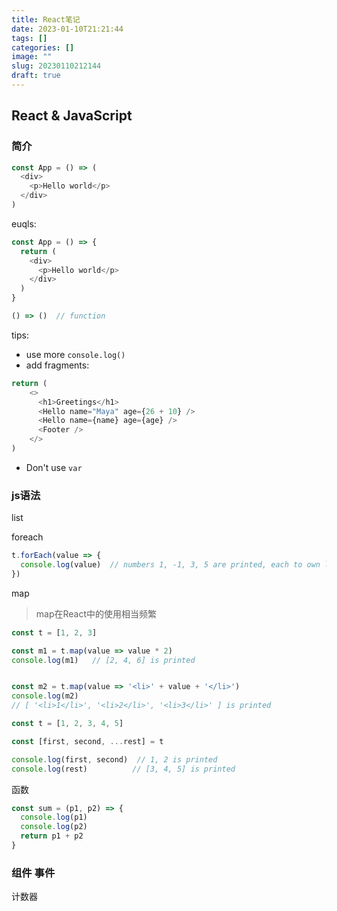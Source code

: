 ```yaml
---
title: React笔记
date: 2023-01-10T21:21:44
tags: []
categories: []
image: ""
slug: 20230110212144
draft: true
---
```


## React & JavaScript

### 简介

```js
const App = () => (
  <div>
    <p>Hello world</p>
  </div>
)
```

euqls:

```js
const App = () => {
  return (
    <div>
      <p>Hello world</p>
    </div>
  )
}
```


```js
() => ()  // function
```

tips:
- use more `console.log()`
- add fragments:

```js
return (
    <>
      <h1>Greetings</h1>
      <Hello name="Maya" age={26 + 10} />
      <Hello name={name} age={age} />
      <Footer />
    </>
)
```

- Don't use `var`

### js语法

list

foreach

```js
t.forEach(value => {
  console.log(value)  // numbers 1, -1, 3, 5 are printed, each to own line
})
```

map

> map在React中的使用相当频繁

```js
const t = [1, 2, 3]

const m1 = t.map(value => value * 2)
console.log(m1)   // [2, 4, 6] is printed


const m2 = t.map(value => '<li>' + value + '</li>')
console.log(m2)
// [ '<li>1</li>', '<li>2</li>', '<li>3</li>' ] is printed
```

```js
const t = [1, 2, 3, 4, 5]

const [first, second, ...rest] = t

console.log(first, second)  // 1, 2 is printed
console.log(rest)          // [3, 4, 5] is printed
```

函数

```js
const sum = (p1, p2) => {
  console.log(p1)
  console.log(p2)
  return p1 + p2
}
```

### 组件 事件

计数器
